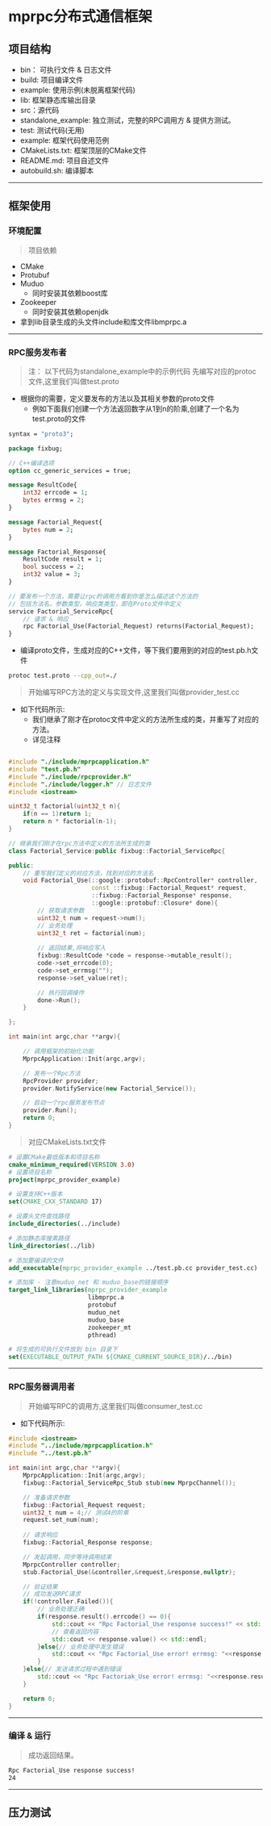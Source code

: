 # mprpc分布式通信框架

## 项目结构

- bin： 可执行文件 & 日志文件
- build: 项目编译文件
- example: 使用示例(未脱离框架代码)
- lib: 框架静态库输出目录
- src：源代码
- standalone_example: 独立测试，完整的RPC调用方 & 提供方测试。
- test: 测试代码(无用)
- example: 框架代码使用范例
- CMakeLists.txt: 框架顶层的CMake文件
- README.md: 项目自述文件
- autobuild.sh: 编译脚本

***
    
## 框架使用
### 环境配置
> 项目依赖
- CMake
- Protubuf
- Muduo
    - 同时安装其依赖boost库
- Zookeeper
    - 同时安装其依赖openjdk
- 拿到lib目录生成的头文件include和库文件libmprpc.a
***
### RPC服务发布者
> 注： 以下代码为standalone_example中的示例代码
> 先编写对应的protoc文件,这里我们叫做test.proto

- 根据你的需要，定义要发布的方法以及其相关参数的proto文件
    - 例如下面我们创建一个方法返回数字从1到n的阶乘,创建了一个名为test.proto的文件

```proto
syntax = "proto3";

package fixbug;

// C++编译选项
option cc_generic_services = true;

message ResultCode{
    int32 errcode = 1;
    bytes errmsg = 2;
}

message Factorial_Request{
    bytes num = 2;
}

message Factorial_Response{
    ResultCode result = 1;
    bool success = 2;
    int32 value = 3; 
}

// 要发布一个方法，需要让rpc的调用方看到你是怎么描述这个方法的
// 包括方法名，参数类型，响应类类型，即在Proto文件中定义
service Factorial_ServiceRpc{
    // 请求 & 响应
    rpc Factorial_Use(Factorial_Request) returns(Factorial_Request);
}
```

- 编译proto文件，生成对应的C++文件，等下我们要用到的对应的test.pb.h文件

```bash
protoc test.proto --cpp_out=./
```

> 开始编写RPC方法的定义与实现文件,这里我们叫做provider_test.cc

- 如下代码所示: 
    - 我们继承了刚才在protoc文件中定义的方法所生成的类，并重写了对应的方法。
    - 详见注释
```C++

#include "./include/mprpcapplication.h"
#include "test.pb.h"
#include "./include/rpcprovider.h"
#include "./include/logger.h" // 日志文件
#include <iostream>

uint32_t factorial(uint32_t n){
    if(n == 1)return 1;
    return n * factorial(n-1);
}

// 继承我们刚才在rpc方法中定义的方法所生成的类
class Factorial_Service:public fixbug::Factorial_ServiceRpc{

public:
    // 重写我们定义的对应方法，找到对应的方法名
    void Factorial_Use(::google::protobuf::RpcController* controller,
                       const ::fixbug::Factorial_Request* request,
                       ::fixbug::Factorial_Response* response,
                       ::google::protobuf::Closure* done){
        // 获取请求参数 
        uint32_t num = request->num();
        // 业务处理
        uint32_t ret = factorial(num);
        
        // 返回结果,将响应写入
        fixbug::ResultCode *code = response->mutable_result();
        code->set_errcode(0);
        code->set_errmsg("");
        response->set_value(ret);

        // 执行回调操作
        done->Run();
    }

};

int main(int argc,char **argv){

    // 调用框架的初始化功能
    MprpcApplication::Init(argc,argv);

    // 发布一个Rpc方法
    RpcProvider provider;
    provider.NotifyService(new Factorial_Service());

    // 启动一个rpc服务发布节点
    provider.Run();
    return 0;
}
```
> 对应CMakeLists.txt文件

```CMake
# 设置CMake最低版本和项目名称
cmake_minimum_required(VERSION 3.0)
# 设置项目名称
project(mprpc_provider_example)

# 设置支持C++版本
set(CMAKE_CXX_STANDARD 17)

# 设置头文件查找路径
include_directories(../include)

# 添加静态库搜素路径
link_directories(../lib)

# 添加要编译的文件
add_executable(mprpc_provider_example ../test.pb.cc provider_test.cc)

# 添加库 - 注意muduo_net 和 muduo_base的链接顺序
target_link_libraries(mprpc_provider_example 
                      libmprpc.a 
                      protobuf 
                      muduo_net 
                      muduo_base 
                      zookeeper_mt 
                      pthread)

# 将生成的可执行文件放到 bin 目录下
set(EXECUTABLE_OUTPUT_PATH ${CMAKE_CURRENT_SOURCE_DIR}/../bin)
```
***
### RPC服务器调用者
> 开始编写RPC的调用方,这里我们叫做consumer_test.cc

- 如下代码所示:

```C++
#include <iostream>
#include "../include/mprpcapplication.h"
#include "../test.pb.h"

int main(int argc,char **argv){
    MprpcApplication::Init(argc,argv);
    fixbug::Factorial_ServiceRpc_Stub stub(new MprpcChannel());

    // 准备请求参数
    fixbug::Factorial_Request request;
    uint32_t num = 4;// 测试4的阶乘
    request.set_num(num);
    
    // 请求响应
    fixbug::Factorial_Response response;

    // 发起调用，同步等待调用结束
    MprpcController controller;
    stub.Factorial_Use(&controller,&request,&response,nullptr);

    // 验证结果
    // 成功发送RPC请求
    if(!controller.Failed()){  
        // 业务处理正确
        if(response.result().errcode() == 0){
            std::cout << "Rpc Factorial_Use response success!" << std::endl;
            // 查看返回内容
            std::cout << response.value() << std::endl;
        }else{// 业务处理中发生错误
            std::cout << "Rpc Factorial_Use error! errmsg: "<<response.result().errmsg()<<std::endl;
        }
    }else{// 发送请求过程中遇到错误
        std::cout << "Rpc Factoriak_Use error! errmsg: "<<response.result().errmsg()<<std::endl;
    }

    return 0;
}
```
***
### 编译 & 运行
> 成功返回结果。

```bash
Rpc Factorial_Use response success!
24
```
***

## 压力测试

